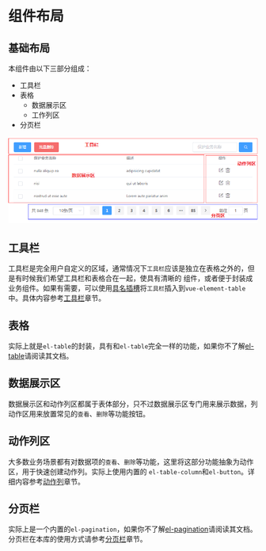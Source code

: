 # 组件布局

## 基础布局

本组件由以下三部分组成：

- 工具栏
- 表格
    - 数据展示区
    - 工作列区
- 分页栏

![](../.vuepress/images/tableLayout.png)

## 工具栏

工具栏是完全用户自定义的区域，通常情况下`工具栏`应该是独立在表格之外的，但是有时候我们希望工具栏和表格合在一起，使具有清晰的
组件，或者便于封装成业务组件。如果有需要，可以使用[具名插槽](https://cn.vuejs.org/v2/guide/components-slots.html)将`工具栏`插入到`vue-element-table`中。具体内容参考[工具栏](/zh/tool/)章节。

## 表格

实际上就是`el-table`的封装，具有和`el-table`完全一样的功能，如果你不了解[el-table](http://element-cn.eleme.io/2.0/#/zh-CN/component/table)请阅读其文档。

## 数据展示区

数据展示区和动作列区都属于表体部分，只不过数据展示区专门用来展示数据，列动作区用来放置常见的`查看`、`删除`等功能按钮。

## 动作列区

大多数业务场景都有对数据项的`查看`、`删除`等功能，这里将这部分功能抽象为动作区，用于快速创建动作列。实际上使用内置的
`el-table-column`和`el-button`。详细内容参考[动作列](/zh/action-column/)章节。

## 分页栏

实际上是一个内置的`el-pagination`，如果你不了解[el-pagination](http://element-cn.eleme.io/2.0/#/zh-CN/component/pagination)请阅读其文档。分页栏在本库的使用方式请参考[分页栏](/zh/pagination/)章节。
